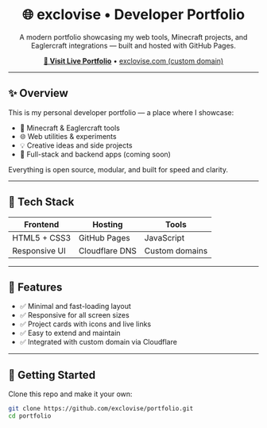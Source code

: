<h1 align="center">🌐 exclovise • Developer Portfolio</h1>

<p align="center">
  A modern portfolio showcasing my web tools, Minecraft projects, and Eaglercraft integrations — built and hosted with GitHub Pages.
</p>

<p align="center">
  <a href="https://exclovise.github.io/portfolio/" target="_blank"><strong>🔗 Visit Live Portfolio</strong></a> • 
  <a href="https://exclovise.com" target="_blank">exclovise.com (custom domain)</a>
</p>

---

## ✨ Overview

This is my personal developer portfolio — a place where I showcase:

- 🧱 Minecraft & Eaglercraft tools
- 🌐 Web utilities & experiments
- 💡 Creative ideas and side projects
- 🔧 Full-stack and backend apps (coming soon)

Everything is open source, modular, and built for speed and clarity.

---

## 🧰 Tech Stack

| Frontend       | Hosting        | Tools          |
|----------------|----------------|----------------|
| HTML5 + CSS3   | GitHub Pages   | JavaScript     |
| Responsive UI  | Cloudflare DNS | Custom domains |

---

## 🎯 Features

- ✅ Minimal and fast-loading layout
- ✅ Responsive for all screen sizes
- ✅ Project cards with icons and live links
- ✅ Easy to extend and maintain
- ✅ Integrated with custom domain via Cloudflare

---

## 🚀 Getting Started

Clone this repo and make it your own:

```bash
git clone https://github.com/exclovise/portfolio.git
cd portfolio

